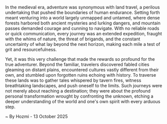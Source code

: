 
In the medieval era, adventure was synonymous with land travel, a perilous undertaking that pushed the boundaries of human endurance. Setting forth meant venturing into a world largely unmapped and untamed, where dense forests harbored both ancient mysteries and lurking dangers, and mountain passes demanded courage and cunning to navigate. With no reliable roads or quick communication, every journey was an extended expedition, fraught with the whims of nature, the threat of brigands, and the constant uncertainty of what lay beyond the next horizon, making each mile a test of grit and resourcefulness.

Yet, it was this very challenge that made the rewards so profound for the true adventurer. Beyond the familiar, travelers discovered fabled cities gleaming on distant plains, encountered cultures vastly different from their own, and stumbled upon forgotten ruins echoing with history. To traverse these lands was to gather tales whispered by tavern fires, witness breathtaking landscapes, and push oneself to the limits. Such journeys were not merely about reaching a destination; they were about the profound personal transformation wrought by confronting the unknown, etching a deeper understanding of the world and one's own spirit with every arduous step.

~ By Hozmi - 13 October 2025
